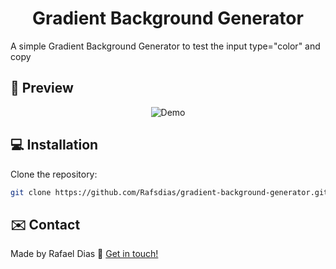 <h1 align="center">
    Gradient Background Generator
</h1>

 A simple Gradient Background Generator to test the input type="color" and copy

## :eyes: Preview

<p align="center">
  <img alt="Demo" src="https://media.giphy.com/media/ZaF8Z4Z3OBUAJdjXwX/giphy.gif">
</p>


## :computer: Installation

Clone the repository:

```bash
git clone https://github.com/Rafsdias/gradient-background-generator.git
```

## :envelope: Contact

Made by Rafael Dias :wave: [Get in touch!](https://www.linkedin.com/in/rafaeldias6/)
